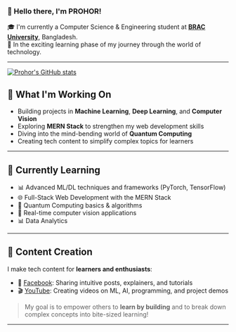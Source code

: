 ### 👋 Hello there, I'm PROHOR!

🎓 I'm currently a Computer Science & Engineering student at **[BRAC University](https://www.bracu.ac.bd/)**, Bangladesh.  
🚀 In the exciting learning phase of my journey through the world of technology.

---
[![Prohor's GitHub stats](https://github-readme-stats.vercel.app/api?username=Prohor67)](https://github.com/anuraghazra/github-readme-stats)

## 🔭 What I'm Working On
- Building projects in **Machine Learning**, **Deep Learning**, and **Computer Vision**
- Exploring **MERN Stack** to strengthen my web development skills
- Diving into the mind-bending world of **Quantum Computing**
- Creating tech content to simplify complex topics for learners

---

## 🌱 Currently Learning
- 📊 Advanced ML/DL techniques and frameworks (PyTorch, TensorFlow)
- 🌐 Full-Stack Web Development with the MERN Stack
- 🧠 Quantum Computing basics & algorithms
- 📸 Real-time computer vision applications
- 📊 Data Analytics
  

---

## 🎥 Content Creation
I make tech content for **learners and enthusiasts**:
- 📌 [Facebook](https://www.facebook.com/profile.php?id=61557415031735#): Sharing intuitive posts, explainers, and tutorials
- 🎬 [YouTube](https://www.youtube.com/@md.sybeenabrarprohor1302): Creating videos on ML, AI, programming, and project demos

> My goal is to empower others to **learn by building** and to break down complex concepts into bite-sized learning!

---
